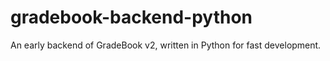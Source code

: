 # gradebook-backend-python
An early backend of GradeBook v2, written in Python for fast development.
